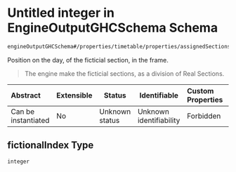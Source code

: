 # Untitled integer in EngineOutputGHCSchema Schema

```txt
engineOutputGHCSchema#/properties/timetable/properties/assignedSections/items/properties/fictionalIndex
```

Position on the day, of the ficticial section, in the frame.


> The engine make the ficticial sections, as a division of Real Sections.
>

| Abstract            | Extensible | Status         | Identifiable            | Custom Properties | Additional Properties | Access Restrictions | Defined In                                                                     |
| :------------------ | ---------- | -------------- | ----------------------- | :---------------- | --------------------- | ------------------- | ------------------------------------------------------------------------------ |
| Can be instantiated | No         | Unknown status | Unknown identifiability | Forbidden         | Allowed               | none                | [ghcOutput.schema.json\*](../out/ghcOutput.schema.json "open original schema") |

## fictionalIndex Type

`integer`
